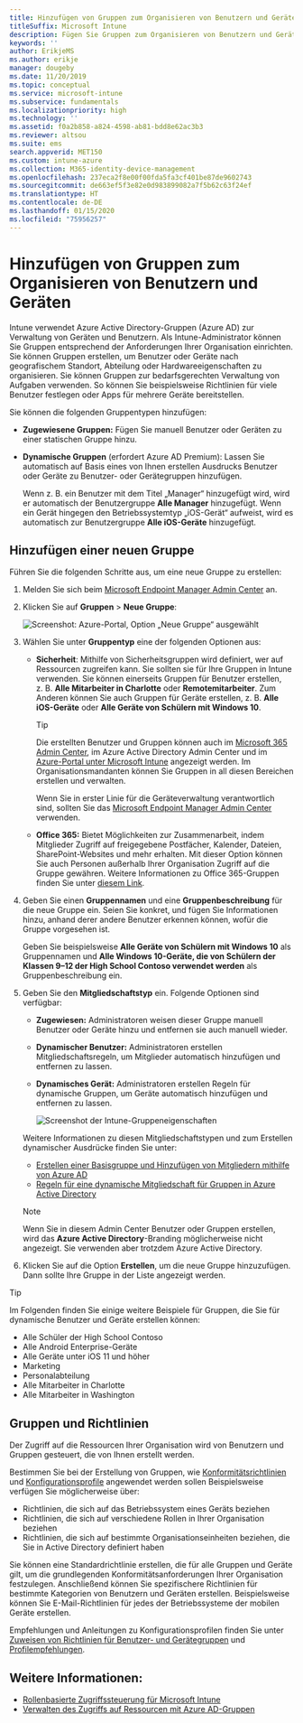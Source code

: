```yaml
---
title: Hinzufügen von Gruppen zum Organisieren von Benutzern und Geräten
titleSuffix: Microsoft Intune
description: Fügen Sie Gruppen zum Organisieren von Benutzern und Geräten nach Geografie, Abteilung oder nach Hardwareeigenschaften hinzu.
keywords: ''
author: ErikjeMS
ms.author: erikje
manager: dougeby
ms.date: 11/20/2019
ms.topic: conceptual
ms.service: microsoft-intune
ms.subservice: fundamentals
ms.localizationpriority: high
ms.technology: ''
ms.assetid: f0a2b858-a824-4598-ab81-bdd8e62ac3b3
ms.reviewer: altsou
ms.suite: ems
search.appverid: MET150
ms.custom: intune-azure
ms.collection: M365-identity-device-management
ms.openlocfilehash: 237eca2f8e00f00fda5fa3cf401be87de9602743
ms.sourcegitcommit: de663ef5f3e82e0d983899082a7f5b62c63f24ef
ms.translationtype: HT
ms.contentlocale: de-DE
ms.lasthandoff: 01/15/2020
ms.locfileid: "75956257"
---
```

# <a name="add-groups-to-organize-users-and-devices"></a>Hinzufügen von Gruppen zum Organisieren von Benutzern und Geräten

Intune verwendet Azure Active Directory-Gruppen (Azure AD) zur Verwaltung von Geräten und Benutzern. Als Intune-Administrator können Sie Gruppen entsprechend der Anforderungen Ihrer Organisation einrichten. Sie können Gruppen erstellen, um Benutzer oder Geräte nach geografischem Standort, Abteilung oder Hardwareeigenschaften zu organisieren. Sie können Gruppen zur bedarfsgerechten Verwaltung von Aufgaben verwenden. So können Sie beispielsweise Richtlinien für viele Benutzer festlegen oder Apps für mehrere Geräte bereitstellen.

Sie können die folgenden Gruppentypen hinzufügen:

- **Zugewiesene Gruppen:** Fügen Sie manuell Benutzer oder Geräten zu einer statischen Gruppe hinzu. 
- **Dynamische Gruppen** (erfordert Azure AD Premium): Lassen Sie automatisch auf Basis eines von Ihnen erstellen Ausdrucks Benutzer oder Geräte zu Benutzer- oder Gerätegruppen hinzufügen.

  Wenn z. B. ein Benutzer mit dem Titel „Manager“ hinzugefügt wird, wird er automatisch der Benutzergruppe **Alle Manager** hinzugefügt. Wenn ein Gerät hingegen den Betriebssystemtyp „iOS-Gerät“ aufweist, wird es automatisch zur Benutzergruppe **Alle iOS-Geräte** hinzugefügt.

## <a name="add-a-new-group"></a>Hinzufügen einer neuen Gruppe

Führen Sie die folgenden Schritte aus, um eine neue Gruppe zu erstellen:

1. Melden Sie sich beim [Microsoft Endpoint Manager Admin Center](https://go.microsoft.com/fwlink/?linkid=2109431) an.
2. Klicken Sie auf **Gruppen** > **Neue Gruppe**:

   ![Screenshot: Azure-Portal, Option „Neue Gruppe“ ausgewählt](./media/groups-add/groups-add-new.png)

3. Wählen Sie unter **Gruppentyp** eine der folgenden Optionen aus:

    - **Sicherheit**: Mithilfe von Sicherheitsgruppen wird definiert, wer auf Ressourcen zugreifen kann. Sie sollten sie für Ihre Gruppen in Intune verwenden. Sie können einerseits Gruppen für Benutzer erstellen, z. B. **Alle Mitarbeiter in Charlotte** oder **Remotemitarbeiter**. Zum Anderen können Sie auch Gruppen für Geräte erstellen, z. B. **Alle iOS-Geräte** oder **Alle Geräte von Schülern mit Windows 10**.

        > [!TIP]
        > Die erstellten Benutzer und Gruppen können auch im [Microsoft 365 Admin Center](https://admin.microsoft.com), im Azure Active Directory Admin Center und im [Azure-Portal unter Microsoft Intune](https://go.microsoft.com/fwlink/?linkid=2090973) angezeigt werden. Im Organisationsmandanten können Sie Gruppen in all diesen Bereichen erstellen und verwalten.
        >
        > Wenn Sie in erster Linie für die Geräteverwaltung verantwortlich sind, sollten Sie das [Microsoft Endpoint Manager Admin Center](https://go.microsoft.com/fwlink/?linkid=2109431) verwenden.

    - **Office 365:** Bietet Möglichkeiten zur Zusammenarbeit, indem Mitglieder Zugriff auf freigegebene Postfächer, Kalender, Dateien, SharePoint-Websites und mehr erhalten. Mit dieser Option können Sie auch Personen außerhalb Ihrer Organisation Zugriff auf die Gruppe gewähren. Weitere Informationen zu Office 365-Gruppen finden Sie unter [diesem Link](https://support.office.com/article/learn-about-office-365-groups-b565caa1-5c40-40ef-9915-60fdb2d97fa2).

4. Geben Sie einen **Gruppennamen** und eine **Gruppenbeschreibung** für die neue Gruppe ein. Seien Sie konkret, und fügen Sie Informationen hinzu, anhand derer andere Benutzer erkennen können, wofür die Gruppe vorgesehen ist.

    Geben Sie beispielsweise **Alle Geräte von Schülern mit Windows 10** als Gruppennamen und **Alle Windows 10-Geräte, die von Schülern der Klassen 9–12 der High School Contoso verwendet werden** als Gruppenbeschreibung ein.

5. Geben Sie den **Mitgliedschaftstyp** ein. Folgende Optionen sind verfügbar:

    - **Zugewiesen:** Administratoren weisen dieser Gruppe manuell Benutzer oder Geräte hinzu und entfernen sie auch manuell wieder.
    - **Dynamischer Benutzer:** Administratoren erstellen Mitgliedschaftsregeln, um Mitglieder automatisch hinzufügen und entfernen zu lassen.
    - **Dynamisches Gerät:** Administratoren erstellen Regeln für dynamische Gruppen, um Geräte automatisch hinzufügen und entfernen zu lassen.

        ![Screenshot der Intune-Gruppeneigenschaften](./media/groups-add/groups-add-properties.png)

    Weitere Informationen zu diesen Mitgliedschaftstypen und zum Erstellen dynamischer Ausdrücke finden Sie unter:

    - [Erstellen einer Basisgruppe und Hinzufügen von Mitgliedern mithilfe von Azure AD](https://docs.microsoft.com/azure/active-directory/fundamentals/active-directory-groups-create-azure-portal)
    - [Regeln für eine dynamische Mitgliedschaft für Gruppen in Azure Active Directory](https://docs.microsoft.com/azure/active-directory/users-groups-roles/groups-dynamic-membership)

    > [!NOTE]
    > Wenn Sie in diesem Admin Center Benutzer oder Gruppen erstellen, wird das **Azure Active Directory**-Branding möglicherweise nicht angezeigt. Sie verwenden aber trotzdem Azure Active Directory.

6. Klicken Sie auf die Option **Erstellen**, um die neue Gruppe hinzuzufügen. Dann sollte Ihre Gruppe in der Liste angezeigt werden.

> [!TIP]
> Im Folgenden finden Sie einige weitere Beispiele für Gruppen, die Sie für dynamische Benutzer und Geräte erstellen können:
>
> - Alle Schüler der High School Contoso
> - Alle Android Enterprise-Geräte
> - Alle Geräte unter iOS 11 und höher
> - Marketing
> - Personalabteilung
> - Alle Mitarbeiter in Charlotte
> - Alle Mitarbeiter in Washington

## <a name="groups-and-policies"></a>Gruppen und Richtlinien

Der Zugriff auf die Ressourcen Ihrer Organisation wird von Benutzern und Gruppen gesteuert, die von Ihnen erstellt werden.

Bestimmen Sie bei der Erstellung von Gruppen, wie [Konformitätsrichtlinien](../protect/device-compliance-get-started.md) und [Konfigurationsprofile](../configuration/device-profiles.md) angewendet werden sollen Beispielsweise verfügen Sie möglicherweise über:

- Richtlinien, die sich auf das Betriebssystem eines Geräts beziehen
- Richtlinien, die sich auf verschiedene Rollen in Ihrer Organisation beziehen
- Richtlinien, die sich auf bestimmte Organisationseinheiten beziehen, die Sie in Active Directory definiert haben

Sie können eine Standardrichtlinie erstellen, die für alle Gruppen und Geräte gilt, um die grundlegenden Konformitätsanforderungen Ihrer Organisation festzulegen. Anschließend können Sie spezifischere Richtlinien für bestimmte Kategorien von Benutzern und Geräten erstellen. Beispielsweise können Sie E-Mail-Richtlinien für jedes der Betriebssysteme der mobilen Geräte erstellen.

Empfehlungen und Anleitungen zu Konfigurationsprofilen finden Sie unter [Zuweisen von Richtlinien für Benutzer- und Gerätegruppen](../configuration/device-profile-assign.md#user-groups-vs-device-groups) und [Profilempfehlungen](../configuration/device-profile-create.md#recommendations).

## <a name="see-also"></a>Weitere Informationen:

- [Rollenbasierte Zugriffssteuerung für Microsoft Intune](role-based-access-control.md)
- [Verwalten des Zugriffs auf Ressourcen mit Azure AD-Gruppen](https://docs.microsoft.com/azure/active-directory/active-directory-manage-groups)
